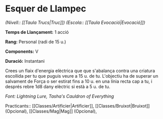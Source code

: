 # Esquer de Llampec

*(Nivell:: [[Taula Trucs|Truc]]) (Escola:: [[Taula Evocació|Evocació]])*

**Temps de Llançament:** 1 acció

**Rang:** Personal (radi de 15 u.)

**Components:** V

**Duració:** Instantani

Crees un flaix d'energia elèctrica que que s'abalança contra una criatura escollida per tu que puguis veure a 15 u. de tu. L'objectiu ha de superar un salvament de Força o ser estirat fins a 10 u. en una línia recta cap a tu, i després rebre 1d8 dany elèctric si està a 5 u. de tu.


*Font: Lightning Lure, Tasha's Cauldron of Everything*



Practicants:: [[Classes/Artificier|Artificier]], [[Classes/Bruixot|Bruixot]] (Opcional), [[Classes/Mag|Mag]] (Opcional),